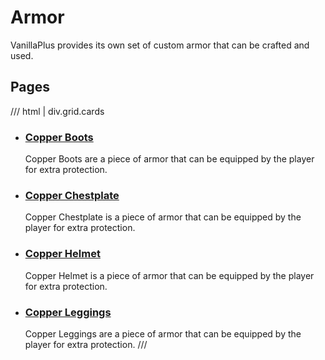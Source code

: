 # Armor

VanillaPlus provides its own set of custom armor that can be crafted and used.

## Pages

/// html | div.grid.cards
-   ### [Copper Boots](copper_boots.md)
    
    Copper Boots are a piece of armor that can be equipped by the player for extra protection.

-   ### [Copper Chestplate](copper_chestplate.md)
    
    Copper Chestplate is a piece of armor that can be equipped by the player for extra protection.

-   ### [Copper Helmet](copper_helmet.md)
    
    Copper Helmet is a piece of armor that can be equipped by the player for extra protection.

-   ### [Copper Leggings](copper_leggings.md)
    
    Copper Leggings are a piece of armor that can be equipped by the player for extra protection.
///
